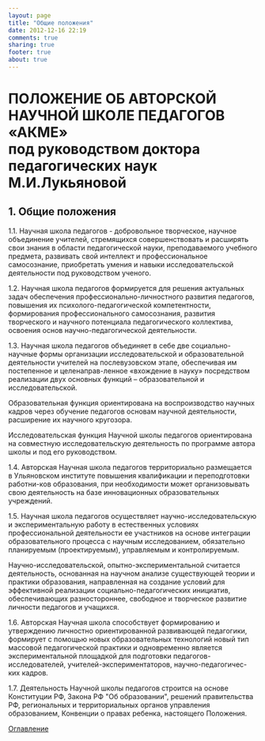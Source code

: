 ```yaml
---
layout: page
title: "Общие положения"
date: 2012-12-16 22:19
comments: true
sharing: true
footer: true
about: true
---
```

# ПОЛОЖЕНИЕ ОБ АВТОРСКОЙ НАУЧНОЙ ШКОЛЕ ПЕДАГОГОВ «АКМЕ» <br> под руководством доктора педагогических наук М.И.Лукьяновой

## 1. Общие положения
1.1. Научная школа педагогов - добровольное творческое, научное объединение учителей, стремящихся совершенствовать и расширять свои знания в области педагогической науки, преподаваемого учебного предмета, развивать свой интеллект и профессиональное самосознание, приобретать умения и навыки исследовательской деятельности под руководством ученого.

1.2. Научная школа педагогов формируется для решения актуальных задач обеспечения профессионально-личностного развития педагогов, повышения их психолого-педагогической компетентности, формирования профессионального самосознания, развития творческого и научного потенциала педагогического коллектива, освоения основ научно-педагогической деятельности.

1.3. Научная школа педагогов объединяет в себе две социально-научные формы организации исследовательской и образовательной деятельности учителей на послевузовском этапе, обеспечивая им постепенное и целенаправ-ленное «вхождение в науку» посредством реализации двух основных функций – образовательной и исследовательской.

Образовательная функция ориентирована на воспроизводство научных кадров через обучение педагогов основам научной деятельности, расширение их научного кругозора.

Исследовательская функция Научной школы педагогов ориентирована на совместную исследовательскую деятельность по программе автора школы и под его руководством.

1.4. Авторская Научная школа педагогов территориально размещается в Ульяновском институте повышения квалификации и переподготовки работни-ков образования, при необходимости может организовывать свою деятельность на базе инновационных образовательных учреждений.

1.5. Научная школа педагогов осуществляет научно-исследовательскую и экспериментальную работу в естественных условиях профессиональной деятельности ее участников на основе интеграции образовательного процесса с научным исследованием, обязательно планируемым (проектируемым), управляемым и контролируемым.

Научно-исследовательской, опытно-экспериментальной считается деятельность, основанная на научном анализе существующей теории и практики образования, направленная на создание условий для эффективной реализации социально-педагогических инициатив, обеспечивающих разностороннее, свободное и творческое развитие личности педагогов и учащихся.

1.6. Авторская Научная школа способствует формированию и утверждению личностно ориентированной развивающей педагогики, формирует с помощью новых образовательных технологий новый тип массовой педагогической практики и одновременно является экспериментальной площадкой для подготовки педагогов-исследователей, учителей-экспериментаторов, научно-педагогичес-ких кадров.

1.7. Деятельность Научной школы педагогов строится на основе Конституции РФ, Закона РФ "Об образовании", решений правительства РФ, региональных и территориальных органов управления образованием, Конвенции о правах ребенка, настоящего Положения.

[Оглавление](/about/philosophy)